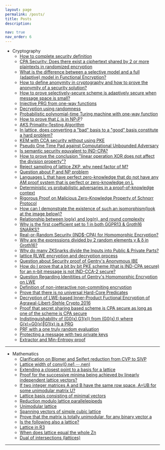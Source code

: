 ```yaml
---
layout: page
permalink: /posts/
title: Posts
description: 

nav: true
nav_order: 6
---
```


* Cryptography
    * <a href="https://crypto.stackexchange.com/a/114902/116220">How to complete security definition</a>
    * <a href="https://crypto.stackexchange.com/a/114755/116220">CPA Security: Does there exist a ciphertext shared by 2 or more plaintexts in randomized encryption</a>
    * <a href="https://crypto.stackexchange.com/a/114752/116220">What is the difference between a selective model and a full (adaptive) model in Functional Encryption?</a>
    * <a href="https://crypto.stackexchange.com/a/113383/116220">How to define anonymity in cryptography and how to prove the anonymity of a security solution?</a>
    * <a href="https://crypto.stackexchange.com/a/113362/116220">How to prove selectively-secure scheme is adaptively secure when message space is small?</a>
    * <a href="https://crypto.stackexchange.com/q/113281/116220">Injective PRG from one-way functions</a>
    * <a href="https://crypto.stackexchange.com/a/113243/116220">Decryption using randomness</a>
    * <a href="https://crypto.stackexchange.com/a/113218/116220">Probabilistic polynomial-time Turing machine with one-way function</a>
    * <a href="https://crypto.stackexchange.com/a/113192/116220">How to prove that 𝐿 is in NP∖P</a>?
    * <a href="https://crypto.stackexchange.com/a/113144/116220">AKS Primality-Testing Algorithm</a>
    * <a href="https://crypto.stackexchange.com/a/112774/116220">In lattice, does converting a "bad" basis to a "good" basis constitute a hard problem?</a>
    * <a href="https://crypto.stackexchange.com/a/112747/116220">KEM with CCA security without using PKE</a>
    * <a href="https://crypto.stackexchange.com/a/112595/116220">Pseudo One Time Pad against Computational Unbounded Adversary</a>
    * <a href="https://crypto.stackexchange.com/a/111589/116220">Is semantic security equvalent to IND-CPA?</a>
    * <a href="https://crypto.stackexchange.com/a/112130/116220">How to prove the conclusion "linear operation XOR does not affect the division property"?</a>
    * <a href="https://crypto.stackexchange.com/a/112291/116220">Reject sampling of lattice ZKP, why need factor of M?</a>
    * <a href="https://crypto.stackexchange.com/a/112079/116220">Question about P and NP problem</a>
    * <a href="https://crypto.stackexchange.com/a/112308/116220">Languages L that have perfect zero-knowledge that do not have any AM proof system that is perfect or zero-knowledge on L</a>
    * <a href="https://crypto.stackexchange.com/a/112548/116220">Deterministic vs probabilistic adversaries in a proof-of-knowledge context</a>
    * <a href="https://crypto.stackexchange.com/a/112583/116220">Rigorous Proof on Malicious Zero-Knowledge Property of Schnorr Protocol</a>
    * <a href="https://crypto.stackexchange.com/a/112654/116220">How can I demonstrate the existence of such an isomorphism(look at the image below)?</a>
    * <a href="https://crypto.stackexchange.com/a/112668/116220">Relationship between log⁡(κ) and log⁡(n), and round complexity</a>
    * <a href="https://crypto.stackexchange.com/a/112286/116220">Why is the first coefficient set to 1 in both GGPR13 & Groth16 SNARKS?</a>
    * <a href="https://crypto.stackexchange.com/a/111999/116220">Real-or-Random Security (IND$-CPA) for Homomorphic Encryption?</a>
    * <a href="https://crypto.stackexchange.com/a/112294/116220">Why are the expressions divided by 2 random elements γ & δ in Groth16?</a>
    * <a href="https://crypto.stackexchange.com/a/112301/116220">Why do many ZKSnarks divide the Inputs into Public & Private Parts?</a>
    * <a href="https://crypto.stackexchange.com/a/112258/116220">lattice RLWE encryption and decryption process</a>
    * <a href="https://crypto.stackexchange.com/a/112212/116220">Question about Security proof of Gentry's Anonymous IBE</a>
    * <a href="https://crypto.stackexchange.com/a/112218/116220">How do I prove that a bit by bit PKE scheme (that is IND-CPA secure) for an n-bit message is not IND-CCA-2 secure?</a>
    * <a href="https://crypto.stackexchange.com/a/112231/116220">Question Regarding Idenitities of Gentry's Homomorphic Encryption on LWE</a>
    * <a href="https://crypto.stackexchange.com/a/112239/116220">Definition of non-interactive non-commiting encryption</a>
    * <a href="https://crypto.stackexchange.com/a/112242/116220">Prove that there is no universal Hard-Core Predicates</a>
    * <a href="https://crypto.stackexchange.com/a/112259/116220">Decryption of LWE-based Inner-Product Fuctional Encryption of Agrawal-Libert-Stehle Crypto 2016</a>
    * <a href="https://crypto.stackexchange.com/a/111679/116220">Proof that secret sharing based scheme is CPA secure as long as one of the scheme is CPA secure</a>
    * <a href="https://crypto.stackexchange.com/a/112167/116220">Indistinguishability of (G0(x),G1(x)) from (G0(x),t) where G(x)=G0(x)‖G1(x) is a PRG</a>
    * <a href="https://crypto.stackexchange.com/a/112180/116220">PRF with a one truly random evaluation</a>
    * <a href="https://crypto.stackexchange.com/a/112201/116220">Protecting a message with two private keys</a>
    * <a href="https://crypto.stackexchange.com/a/112634/116220">Extractor and Min-Entropy proof</a>

---

* Mathematics
    * <a href="https://math.stackexchange.com/a/4954366/932011">Clarification on Blomer and Seifert reduction from CVP to SIVP</a>
    * <a href="https://math.stackexchange.com/a/4934607/932011">Lattice width of conv(0,ne1,⋯,nen)</a>
    * <a href="https://math.stackexchange.com/a/4917064/932011">Extending a closest point to a basis for a lattice</a>
    * <a href="https://math.stackexchange.com/a/4912473/932011">Proof for the successive minima being achieved by linearly independent lattice vectors?</a>
    * <a href="https://math.stackexchange.com/a/4912008/932011">If two integer matrices A and B have the same row space, A=UB for some unimodular matrix U?</a>
    * <a href="https://math.stackexchange.com/a/4910717/932011">Lattice basis consisting of minimal vectors</a>
    * <a href="https://math.stackexchange.com/a/4910706/932011">Reduction modulo lattice parallelepipeds</a>
    * <a href="https://math.stackexchange.com/a/4903555/932011">Unimodular lattice</a>
    * <a href="https://math.stackexchange.com/a/4158570/932011">Spanning vectors of simple cubic lattice</a>
    * <a href="https://math.stackexchange.com/a/4154885/932011">Prove that the matrix is totally unimodular, for any binary vector a</a>
    * <a href="https://math.stackexchange.com/a/4158147/932011">Is the following also a lattice?</a>
    * <a href="https://math.stackexchange.com/a/4157593/932011">Lattice in R3</a>
    * <a href="https://math.stackexchange.com/a/4157556/932011">When does lattice equal the whole Zn</a>
    * <a href="https://math.stackexchange.com/a/4154609/932011">Dual of intersections (lattices)</a>
    
---
